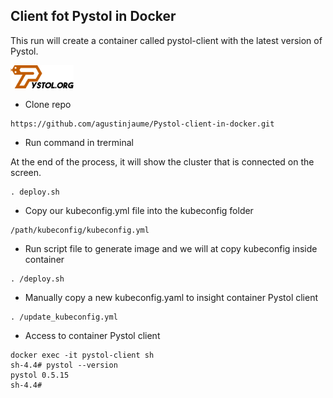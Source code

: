## Client fot Pystol in Docker

This run will create a container called pystol-client with the latest version of Pystol.

<img src="./images/logo_readme.svg" alt="Kitten" title="A cute kitten" width="20%" height="20%" />

- Clone repo

```
https://github.com/agustinjaume/Pystol-client-in-docker.git
```

- Run command in trerminal 

At the end of the process, it will show the cluster that is connected on the screen.
```
. deploy.sh
```

- Copy our kubeconfig.yml file into the kubeconfig folder
```
/path/kubeconfig/kubeconfig.yml
```
 
- Run script file to generate image and we will  at copy kubeconfig inside container
```
. /deploy.sh
```

- Manually copy a new kubeconfig.yaml to insight container Pystol client
```
. /update_kubeconfig.yml
```

- Access to container Pystol client

```
docker exec -it pystol-client sh
sh-4.4# pystol --version
pystol 0.5.15
sh-4.4#
```

